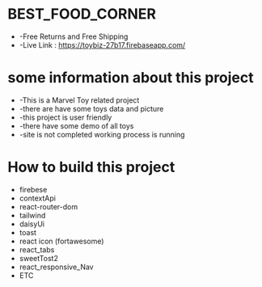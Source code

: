 # BEST_FOOD_CORNER

* -Free Returns and Free Shipping
* -Live Link : https://toybiz-27b17.firebaseapp.com/


 # some information about this project
 * -This is a Marvel Toy related project
 * -there are have some toys data and picture
 * -this project is user friendly
 * -there have some demo of all toys
 * -site is not completed working process is running
 

 # How to build this project
 * firebese
 * contextApi
 * react-router-dom
 * tailwind 
 * daisyUi
 * toast
 * react icon (fortawesome)
 * react_tabs
 * sweetTost2
 * react_responsive_Nav
 * ETC

